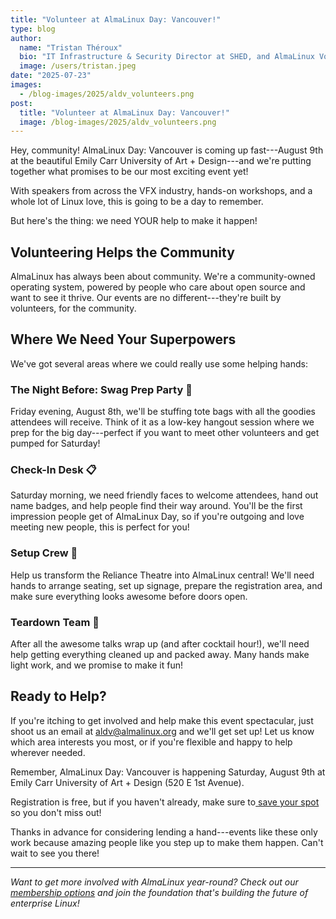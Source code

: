 ```yaml
---
title: "Volunteer at AlmaLinux Day: Vancouver!"
type: blog
author:
  name: "Tristan Théroux"
  bio: "IT Infrastructure & Security Director at SHED, and AlmaLinux Volunteer"
  image: /users/tristan.jpeg
date: "2025-07-23"
images:
  - /blog-images/2025/aldv_volunteers.png
post:
  title: "Volunteer at AlmaLinux Day: Vancouver!"
  image: /blog-images/2025/aldv_volunteers.png
---
```


Hey, community! AlmaLinux Day: Vancouver is coming up fast---August 9th at the beautiful Emily Carr University of Art + Design---and we're putting together what promises to be our most exciting event yet! 

With speakers from across the VFX industry, hands-on workshops, and a whole lot of Linux love, this is going to be a day to remember.

But here's the thing: we need YOUR help to make it happen!

## Volunteering Helps the Community

AlmaLinux has always been about community. We're a community-owned operating system, powered by people who care about open source and want to see it thrive. Our events are no different---they're built by volunteers, for the community.

## Where We Need Your Superpowers

We've got several areas where we could really use some helping hands:

### The Night Before: Swag Prep Party 🎁

Friday evening, August 8th, we'll be stuffing tote bags with all the goodies attendees will receive. Think of it as a low-key hangout session where we prep for the big day---perfect if you want to meet other volunteers and get pumped for Saturday!

### Check-In Desk 📋

Saturday morning, we need friendly faces to welcome attendees, hand out name badges, and help people find their way around. You'll be the first impression people get of AlmaLinux Day, so if you're outgoing and love meeting new people, this is perfect for you!

### Setup Crew 🔧

Help us transform the Reliance Theatre into AlmaLinux central! We'll need hands to arrange seating, set up signage, prepare the registration area, and make sure everything looks awesome before doors open.

### Teardown Team 🧹

After all the awesome talks wrap up (and after cocktail hour!), we'll need help getting everything cleaned up and packed away. Many hands make light work, and we promise to make it fun!

## Ready to Help?

If you're itching to get involved and help make this event spectacular, just shoot us an email at aldv@almalinux.org and we'll get set up! Let us know which area interests you most, or if you're flexible and happy to help wherever needed.

Remember, AlmaLinux Day: Vancouver is happening Saturday, August 9th at Emily Carr University of Art + Design (520 E 1st Avenue).

Registration is free, but if you haven't already, make sure to[ ](https://almalinux.org/almalinux-day-vancouver)[save your spot](https://events.almalinux.org/event/135/) so you don't miss out!

Thanks in advance for considering lending a hand---events like these only work because amazing people like you step up to make them happen. Can't wait to see you there! 

---

_Want to get more involved with AlmaLinux year-round? Check out our [membership options](https://almalinux.org/members) and join the foundation that's building the future of enterprise Linux!_
